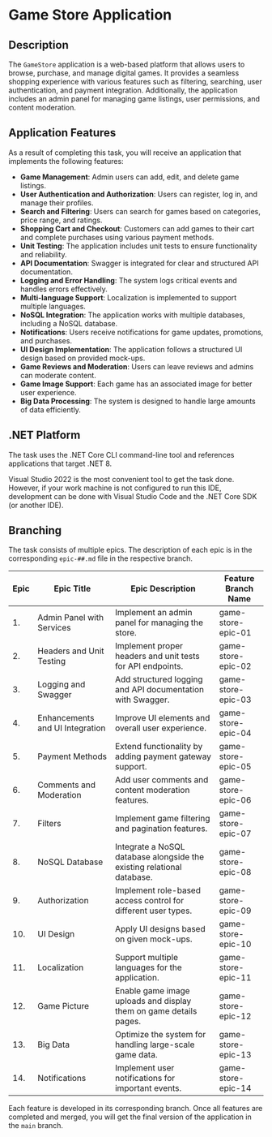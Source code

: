 # Game Store Application

## Description

The `GameStore` application is a web-based platform that allows users to browse, purchase, and manage digital games. It provides a seamless shopping experience with various features such as filtering, searching, user authentication, and payment integration. Additionally, the application includes an admin panel for managing game listings, user permissions, and content moderation.

## Application Features

As a result of completing this task, you will receive an application that implements the following features:

- **Game Management**: Admin users can add, edit, and delete game listings.
- **User Authentication and Authorization**: Users can register, log in, and manage their profiles.
- **Search and Filtering**: Users can search for games based on categories, price range, and ratings.
- **Shopping Cart and Checkout**: Customers can add games to their cart and complete purchases using various payment methods.
- **Unit Testing**: The application includes unit tests to ensure functionality and reliability.
- **API Documentation**: Swagger is integrated for clear and structured API documentation.
- **Logging and Error Handling**: The system logs critical events and handles errors effectively.
- **Multi-language Support**: Localization is implemented to support multiple languages.
- **NoSQL Integration**: The application works with multiple databases, including a NoSQL database.
- **Notifications**: Users receive notifications for game updates, promotions, and purchases.
- **UI Design Implementation**: The application follows a structured UI design based on provided mock-ups.
- **Game Reviews and Moderation**: Users can leave reviews and admins can moderate content.
- **Game Image Support**: Each game has an associated image for better user experience.
- **Big Data Processing**: The system is designed to handle large amounts of data efficiently.

## .NET Platform

The task uses the .NET Core CLI command-line tool and references applications that target .NET 8.

Visual Studio 2022 is the most convenient tool to get the task done. However, if your work machine is not configured to run this IDE, development can be done with Visual Studio Code and the .NET Core SDK (or another IDE).

## Branching

The task consists of multiple epics. The description of each epic is in the corresponding `epic-##.md` file in the respective branch.

| Epic | Epic Title | Epic Description | Feature Branch Name |
|------|-----------|------------------|----------------------|
| 1.  | Admin Panel with Services | Implement an admin panel for managing the store. | game-store-epic-01 |
| 2.  | Headers and Unit Testing | Implement proper headers and unit tests for API endpoints. | game-store-epic-02 |
| 3.  | Logging and Swagger | Add structured logging and API documentation with Swagger. | game-store-epic-03 |
| 4.  | Enhancements and UI Integration | Improve UI elements and overall user experience. | game-store-epic-04 |
| 5.  | Payment Methods | Extend functionality by adding payment gateway support. | game-store-epic-05 |
| 6.  | Comments and Moderation | Add user comments and content moderation features. | game-store-epic-06 |
| 7.  | Filters | Implement game filtering and pagination features. | game-store-epic-07 |
| 8.  | NoSQL Database | Integrate a NoSQL database alongside the existing relational database. | game-store-epic-08 |
| 9.  | Authorization | Implement role-based access control for different user types. | game-store-epic-09 |
| 10. | UI Design | Apply UI designs based on given mock-ups. | game-store-epic-10 |
| 11. | Localization | Support multiple languages for the application. | game-store-epic-11 |
| 12. | Game Picture | Enable game image uploads and display them on game details pages. | game-store-epic-12 |
| 13. | Big Data | Optimize the system for handling large-scale game data. | game-store-epic-13 |
| 14. | Notifications | Implement user notifications for important events. | game-store-epic-14 |

Each feature is developed in its corresponding branch. Once all features are completed and merged, you will get the final version of the application in the `main` branch.
